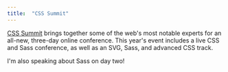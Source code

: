 ```yaml
---
title:  "CSS Summit"
---
```


[CSS Summit](http://environmentsforhumans.com/2015/css-summit/) brings together some of the web's most notable experts for an all-new, three-day online conference. This year's event includes a live CSS and Sass conference, as well as an SVG, Sass, and advanced CSS track.

I'm also speaking about Sass on day two!